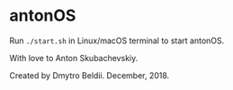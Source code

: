 # antonOS
Run ```./start.sh``` in Linux/macOS terminal to start antonOS.

With love to Anton Skubachevskiy.

Сreated by Dmytro Beldii.
December, 2018.
